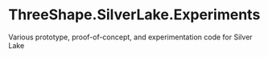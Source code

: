 # ThreeShape.SilverLake.Experiments

Various prototype, proof-of-concept, and experimentation code for Silver Lake